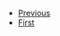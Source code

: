 <ul>
  <li class="navi">
    <a href="./#/./Introduction/Nuclear%20Reactor/index">Previous<a>
  </li>
  <li class="navi">
    <a href="./#/./Efficiency/Sustainability/index">First<a>
  </li>
</ul>
